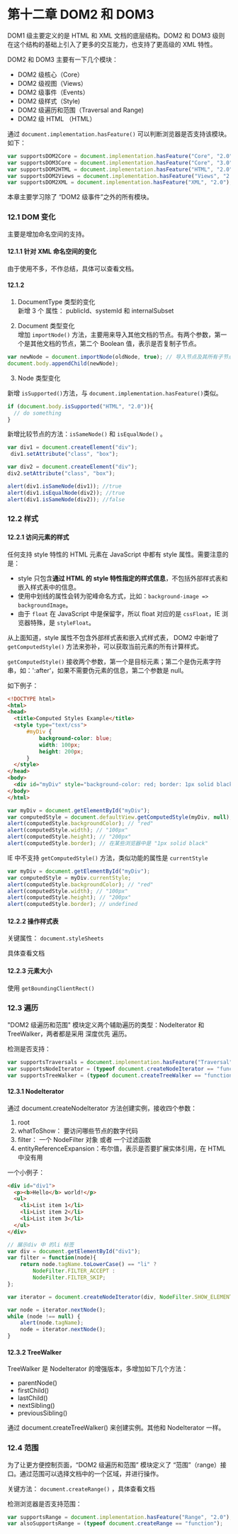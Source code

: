 # 第十二章 DOM2 和 DOM3
DOM1 级主要定义的是 HTML 和 XML 文档的底层结构。DOM2 和 DOM3 级则在这个结构的基础上引入了更多的交互能力，也支持了更高级的 XML 特性。

DOM2 和 DOM3 主要有一下几个模块：  
- DOM2 级核心（Core）
- DOM2 级视图（Views）
- DOM2 级事件（Events）
- DOM2 级样式（Style)
- DOM2 级遍历和范围（Traversal and Range)
- DOM2 级 HTML （HTML）

通过 `document.implementation.hasFeature()` 可以判断浏览器是否支持该模块。如下： 
```js
var supportsDOM2Core = document.implementation.hasFeature("Core", "2.0"); 
var supportsDOM3Core = document.implementation.hasFeature("Core", "3.0"); 
var supportsDOM2HTML = document.implementation.hasFeature("HTML", "2.0"); 
var supportsDOM2Views = document.implementation.hasFeature("Views", "2.0"); 
var supportsDOM2XML = document.implementation.hasFeature("XML", "2.0");
```

本章主要学习除了 “DOM2 级事件”之外的所有模块。

### 12.1 DOM 变化
主要是增加命名空间的支持。

#### 12.1.1 针对 XML 命名空间的变化
由于使用不多，不作总结，具体可以查看文档。

#### 12.1.2
1. DocumentType 类型的变化  
新增 3 个 属性： publicId、systemId 和 internalSubset

2. Document 类型变化  
增加 `importNode()` 方法，主要用来导入其他文档的节点。有两个参数，第一个是其他文档的节点，第二个 Boolean 值，表示是否复制子节点。
```js
var newNode = document.importNode(oldNode, true); // 导入节点及其所有子节点
document.body.appendChild(newNode);
```

3. Node 类型变化  

新增 `isSupported()`方法，与 `document.implementation.hasFeature()`类似。
```js
if (document.body.isSupported("HTML", "2.0")){ 
  // do something
}
```

新增比较节点的方法：`isSameNode()` 和 `isEqualNode()` 。
```js
var div1 = document.createElement("div"); 
 div1.setAttribute("class", "box");

var div2 = document.createElement("div");
div2.setAttribute("class", "box");

alert(div1.isSameNode(div1)); //true 
alert(div1.isEqualNode(div2)); //true 
alert(div1.isSameNode(div2)); //false
```

### 12.2 样式

#### 12.2.1 访问元素的样式
任何支持 style 特性的 HTML 元素在 JavaScript 中都有 style 属性。需要注意的是：  
- style 只包含**通过 HTML 的 style 特性指定的样式信息**，不包括外部样式表和嵌入样式表中的信息。 
- 使用中划线的属性会转为驼峰命名方式，比如：`background-image => backgroundImage`。
- 由于 `float` 在 JavaScript 中是保留字，所以 float 对应的是 `cssFloat`，IE 浏览器特殊，是 `styleFloat`。

从上面知道，style 属性不包含外部样式表和嵌入式样式表， DOM2 中新增了 `getComputedStyle()` 方法来弥补，可以获取当前元素的所有计算样式。

`getComputedStyle()` 接收两个参数，第一个是目标元素；第二个是伪元素字符串，如：':after'，如果不需要伪元素的信息，第二个参数是 null。

如下例子：

```html
<!DOCTYPE html>
<html>
<head>
  <title>Computed Styles Example</title>
  <style type="text/css">
      #myDiv {
          background-color: blue;
          width: 100px;
          height: 200px;
      }
  </style>
</head>
<body>
  <div id="myDiv" style="background-color: red; border: 1px solid black"></div> 
</body>
</html>
```

```js
var myDiv = document.getElementById("myDiv");
var computedStyle = document.defaultView.getComputedStyle(myDiv, null);
alert(computedStyle.backgroundColor); // "red"
alert(computedStyle.width); // "100px"
alert(computedStyle.height); // "200px"
alert(computedStyle.border); // 在某些浏览器中是 "1px solid black"
```

IE 中不支持  `getComputedStyle()` 方法，类似功能的属性是 `currentStyle`
```js
var myDiv = document.getElementById("myDiv");
var computedStyle = myDiv.currentStyle;
alert(computedStyle.backgroundColor); // "red"
alert(computedStyle.width); // "100px"
alert(computedStyle.height); // "200px"
alert(computedStyle.border); // undefined
```

#### 12.2.2 操作样式表
关键属性： `document.styleSheets`

具体查看文档

#### 12.2.3 元素大小
使用 `getBoundingClientRect()`

### 12.3 遍历
"DOM2 级遍历和范围" 模块定义两个辅助遍历的类型：NodeIterator 和 TreeWalker，两者都是采用 深度优先 遍历。

检测是否支持：
```js
var supportsTraversals = document.implementation.hasFeature("Traversal", "2.0"); 
var supportsNodeIterator = (typeof document.createNodeIterator == "function"); 
var supportsTreeWalker = (typeof document.createTreeWalker == "function");
```

#### 12.3.1 NodeIterator
通过  document.createNodeIterator 方法创建实例，接收四个参数：
1. root 
2. whatToShow： 要访问哪些节点的数字代码
3. filter： 一个 NodeFilter 对象 或者 一个过滤函数
4. entityReferenceExpansion：布尔值，表示是否要扩展实体引用，在 HTML 中没有用

一个小例子：

```html
<div id="div1">
  <p><b>Hello</b> world!</p>
  <ul>
    <li>List item 1</li>
    <li>List item 2</li>
    <li>List item 3</li>
  </ul> 
</div>
```

```js
// 展示div 中 的li 标签
var div = document.getElementById("div1");
var filter = function(node){
    return node.tagName.toLowerCase() == "li" ?
        NodeFilter.FILTER_ACCEPT :
        NodeFilter.FILTER_SKIP;
};

var iterator = document.createNodeIterator(div, NodeFilter.SHOW_ELEMENT, filter, false);

var node = iterator.nextNode();
while (node !== null) {
    alert(node.tagName);
    node = iterator.nextNode();
}
```

#### 12.3.2 TreeWalker
TreeWalker 是 NodeIterator 的增强版本，多增加如下几个方法：  

- parentNode()
- firstChild()
- lastChild()
- nextSibling()
- previousSibling()

通过 document.createTreeWalker() 来创建实例。其他和 NodeIterator 一样。

### 12.4 范围
为了让更方便控制页面，“DOM2 级遍历和范围” 模块定义了 “范围”（range）接口。通过范围可以选择文档中的一个区域，并进行操作。 

关键方法： `document.createRange()` ，具体查看文档

检测浏览器是否支持范围：
```js
var supportsRange = document.implementation.hasFeature("Range", "2.0");
var alsoSupportsRange = (typeof document.createRange == "function");
```
